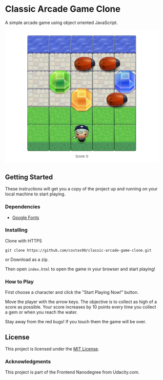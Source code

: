 # Classic Arcade Game Clone

A simple arcade game using object oriented JavaScript.

![Gameplay](images/app-screenshots/gameplay.PNG)

## Getting Started

These instructions will get you a copy of the project up and running on your local machine to start playing.

### Dependencies

* [Google Fonts](https://fonts.google.com/)

### Installing

Clone with HTTPS

```
git clone https://github.com/costas90/classic-arcade-game-clone.git
```

or Download as a zip.

Then open ```index.html``` to open the game in your browser and start playing!

### How to Play

First choose a character and click the "Start Playing Now!" button.

Move the player with the arrow keys. The objective is to collect as high
of a score as possible. Your score increases by 10 points every time you
collect a gem or when you reach the water.

Stay away from the red bugs! If you touch them the game will be over.

## License

This project is licensed under the [MIT License](License.md).

### Acknowledgments

This project is part of the Frontend Nanodegree from Udacity.com.
